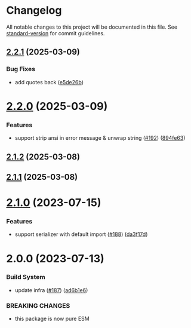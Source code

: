# Changelog

All notable changes to this project will be documented in this file. See [standard-version](https://github.com/conventional-changelog/standard-version) for commit guidelines.

## [2.2.1](https://github.com/ikatyang-collab/jest-snapshot-serializer-ansi/compare/v2.2.0...v2.2.1) (2025-03-09)

### Bug Fixes

- add quotes back ([e5de26b](https://github.com/ikatyang-collab/jest-snapshot-serializer-ansi/commit/e5de26bffdbf3a3504f8fd8b08a3cc560d2a151a))

# [2.2.0](https://github.com/ikatyang-collab/jest-snapshot-serializer-ansi/compare/v2.1.2...v2.2.0) (2025-03-09)

### Features

- support strip ansi in error message & unwrap string ([#192](https://github.com/ikatyang-collab/jest-snapshot-serializer-ansi/issues/192)) ([894fe63](https://github.com/ikatyang-collab/jest-snapshot-serializer-ansi/commit/894fe63ec070a7a875a8672ffbe019afe94ca6d3))

## [2.1.2](https://github.com/ikatyang-collab/jest-snapshot-serializer-ansi/compare/v2.1.1...v2.1.2) (2025-03-08)

## [2.1.1](https://github.com/ikatyang/jest-snapshot-serializer-ansi/compare/v2.1.0...v2.1.1) (2025-03-08)

# [2.1.0](https://github.com/ikatyang/jest-snapshot-serializer-ansi/compare/v2.0.0...v2.1.0) (2023-07-15)

### Features

- support serializer with default import ([#188](https://github.com/ikatyang/jest-snapshot-serializer-ansi/issues/188)) ([da3f17d](https://github.com/ikatyang/jest-snapshot-serializer-ansi/commit/da3f17d2b1be21683bc937dae0ba60d96a5dd752))

# 2.0.0 (2023-07-13)

### Build System

- update infra ([#187](https://github.com/ikatyang/jest-snapshot-serializer-ansi/issues/187)) ([ad6b1e6](https://github.com/ikatyang/jest-snapshot-serializer-ansi/commit/ad6b1e6509e5409cdb014a549f24785ec41880de))

### BREAKING CHANGES

- this package is now pure ESM
